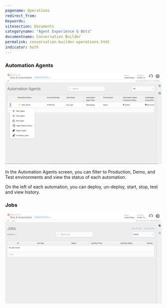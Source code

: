 ```yaml
---
pagename: Operations
redirect_from:
Keywords:
sitesection: Documents
categoryname: "Agent Experience & Bots"
documentname: Conversation Builder
permalink: conversation-builder-operations.html
indicator: both
---
```


### Automation Agents

<img style="width:750px" src="img/ConvoBuilder/operations_main.png">

In the Automation Agents screen, you can filter to Production, Demo, and Test environments and view the status of each automation.

On the left of each automation, you can deploy, un-deploy, start, stop, test and view history.

### Jobs

<img style="width:750px" src="img/ConvoBuilder/operations_jobs.png">
